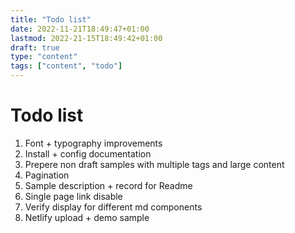 ```yaml
---
title: "Todo list"
date: 2022-11-21T18:49:47+01:00
lastmod: 2022-21-15T18:49:42+01:00
draft: true
type: "content"
tags: ["content", "todo"]
---
```

# Todo list
1. Font + typography improvements
2. Install + config documentation
3. Prepere non draft samples with multiple tags and large content
4. Pagination
5. Sample description + record for Readme
6. Single page link disable
7. Verify display for different md components
8. Netlify upload + demo sample